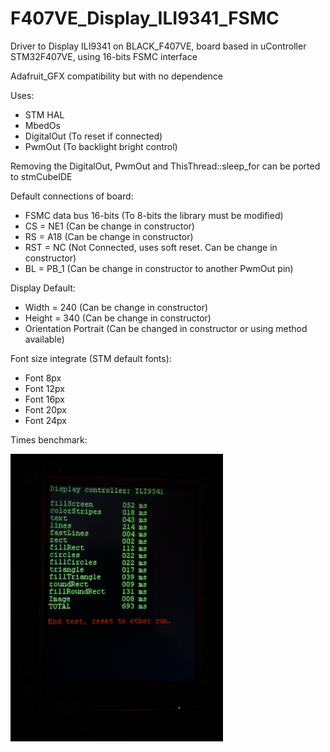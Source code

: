 # F407VE_Display_ILI9341_FSMC
 Driver to Display ILI9341 on BLACK_F407VE, board based in uController STM32F407VE, using 16-bits FSMC interface

Adafruit_GFX compatibility but with no dependence

Uses:
 - STM HAL
 - MbedOs
 - DigitalOut  (To reset if connected)
 - PwmOut      (To backlight bright control)
 
Removing the DigitalOut, PwmOut and ThisThread::sleep_for can be ported to stmCubeIDE

Default connections of board:
 - FSMC data bus 16-bits (To 8-bits the library must be modified)
 - CS  = NE1   (Can be change in constructor)
 - RS  = A18   (Can be change in constructor)
 - RST = NC    (Not Connected, uses soft reset. Can be change in constructor)
 - BL  = PB_1  (Can be change in constructor to another PwmOut pin)

Display Default:
 - Width  = 240 (Can be change in constructor)
 - Height = 340 (Can be change in constructor)
 - Orientation Portrait (Can be changed in constructor or using method available)

Font size integrate (STM default fonts):
 - Font 8px
 - Font 12px
 - Font 16px
 - Font 20px
 - Font 24px

Times benchmark:

   <img src="https://github.com/marceloh220/F407VE_Display_ILI9341_FSMC/blob/main/example/times.jpg" width="340" height="460" />
